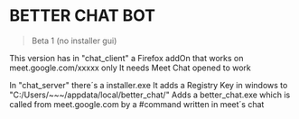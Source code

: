 # BETTER CHAT BOT
> Beta 1 (no installer gui)

This version has in "chat_client" a Firefox addOn that works on meet.google.com/xxxxx only
    It needs Meet Chat opened to work

In "chat_server" there´s a installer.exe 
It adds a Registry Key in windows to "C:/Users/~~~/appdata/local/better_chat/" 
Adds a better_chat.exe which is called from meet.google.com by a #command written in meet´s chat